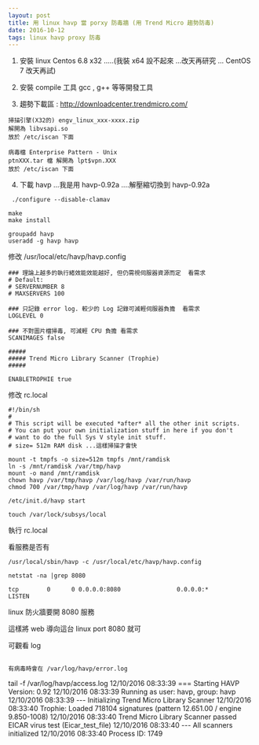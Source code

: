 ```yaml
---
layout: post
title: 用 linux havp 當 porxy 防毒牆 (用 Trend Micro 趨勢防毒)
date: 2016-10-12
tags: linux havp proxy 防毒
---
```


1. 安裝 linux Centos 6.8 x32 .....(我裝 x64 設不起來 ...改天再研究 ... CentOS 7 改天再試)

2. 安裝 compile 工具 gcc , g++ 等等開發工具

3. 趨勢下載區 : http://downloadcenter.trendmicro.com/

```
掃描引擎(X32的) engv_linux_xxx-xxxx.zip 
解開為 libvsapi.so 
放於 /etc/iscan 下面

病毒檔 Enterprise Pattern - Unix 
ptnXXX.tar 檔 解開為 lpt$vpn.XXX
放於 /etc/iscan 下面
```

4. 下載 havp ...我是用 havp-0.92a ....解壓縮切換到 havp-0.92a

```
 ./configure --disable-clamav

make
make install

groupadd havp
useradd -g havp havp
```

修改 /usr/local/etc/havp/havp.config 

```
### 理論上越多的執行緒效能效能越好, 但仍需視伺服器資源而定  看需求
# Default:
# SERVERNUMBER 8
# MAXSERVERS 100

### 只記錄 error log. 較少的 Log 記錄可減輕伺服器負擔  看需求
LOGLEVEL 0

### 不對圖片檔掃毒, 可減輕 CPU 負擔 看需求
SCANIMAGES false

#####
##### Trend Micro Library Scanner (Trophie)
#####

ENABLETROPHIE true
```

修改 rc.local

```
#!/bin/sh
#
# This script will be executed *after* all the other init scripts.
# You can put your own initialization stuff in here if you don't
# want to do the full Sys V style init stuff.
# size= 512m RAM disk ...這樣掃描才會快 

mount -t tmpfs -o size=512m tmpfs /mnt/ramdisk 
ln -s /mnt/ramdisk /var/tmp/havp
mount -o mand /mnt/ramdisk
chown havp /var/tmp/havp /var/log/havp /var/run/havp
chmod 700 /var/tmp/havp /var/log/havp /var/run/havp

/etc/init.d/havp start

touch /var/lock/subsys/local

```

執行  rc.local

看服務是否有

```
/usr/local/sbin/havp -c /usr/local/etc/havp/havp.config

netstat -na |grep 8080

tcp        0      0 0.0.0.0:8080                0.0.0.0:*                   LISTEN
```

linux 防火牆要開 8080 服務

這樣將 web 導向這台 linux port 8080 就可

可觀看 log 

```

有病毒時會在 /var/log/havp/error.log

```
tail -f /var/log/havp/access.log
12/10/2016 08:33:39 === Starting HAVP Version: 0.92
12/10/2016 08:33:39 Running as user: havp, group: havp
12/10/2016 08:33:39 --- Initializing Trend Micro Library Scanner
12/10/2016 08:33:40 Trophie: Loaded 718104 signatures (pattern 12.651.00 / engine 9.850-1008)
12/10/2016 08:33:40 Trend Micro Library Scanner passed EICAR virus test (Eicar_test_file)
12/10/2016 08:33:40 --- All scanners initialized
12/10/2016 08:33:40 Process ID: 1749
```
